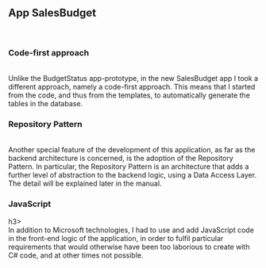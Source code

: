 <h2>App SalesBudget</h2>
</br>
<h3>Code-first approach</h3></br>
Unlike the BudgetStatus app-prototype, in the new SalesBudget app I took a different approach, namely a code-first approach. 
This means that I started from the code, and thus from the templates, to automatically generate the tables in the database.
</br>
<h3>Repository Pattern</h3></br>
Another special feature of the development of this application, as far as the backend architecture is concerned, is the adoption 
of the Repository Pattern. In particular, the Repository Pattern is an architecture that adds a further level of abstraction to the 
backend logic, using a Data Access Layer. The detail will be explained later in the manual. 
</br>
<h3>JavaScript</h3>h3></br>
In addition to Microsoft technologies, I had to use and add JavaScript code in the front-end logic of the application, in order to 
fulfil particular requirements that would otherwise have been too laborious to create with C# code, and at other times not possible.
